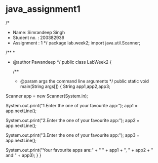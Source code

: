 # java_assignment1

/*
 * Name: Simrandeep Singh
 * Student no. : 200382939
 * Assignment : 1
 */
package lab.week2;
import java.util.Scanner;
 
/**
 *
 * @author Pawandeep
 */
public class LabWeek2 {

    /**
     * @param args the command line arguments
     */
    public static void main(String args[]) {
  String app1,app2,app3;  
  
  Scanner app = new Scanner(System.in);


System.out.print("1.Enter the one of your favourite app:"); 
app1 = app.nextLine(); 

System.out.print("2.Enter the one of your favourite app:"); 
app2 = app.nextLine();

System.out.print("3.Enter the one of your favourite app:"); 
app3 = app.nextLine(); 

System.out.print("Your favourite apps are:" + " " + app1 + ", " + app2 + " and " + app3); 
  }
}
    

